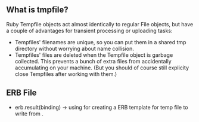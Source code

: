 ## What is tmpfile?

Ruby Tempfile objects act almost identically to regular File objects, but have a couple of advantages for transient processing or uploading tasks:

* Tempfiles' filenames are unique, so you can put them in a shared tmp directory without worrying about name collision.
* Tempfiles' files are deleted when the Tempfile object is garbage collected. This prevents a bunch of extra files from accidentally accumulating on your machine. (But you should of course still explicity close Tempfiles after working with them.)

## ERB File

* erb.result(binding) -> using for creating a ERB template for temp file to
  write from . 
